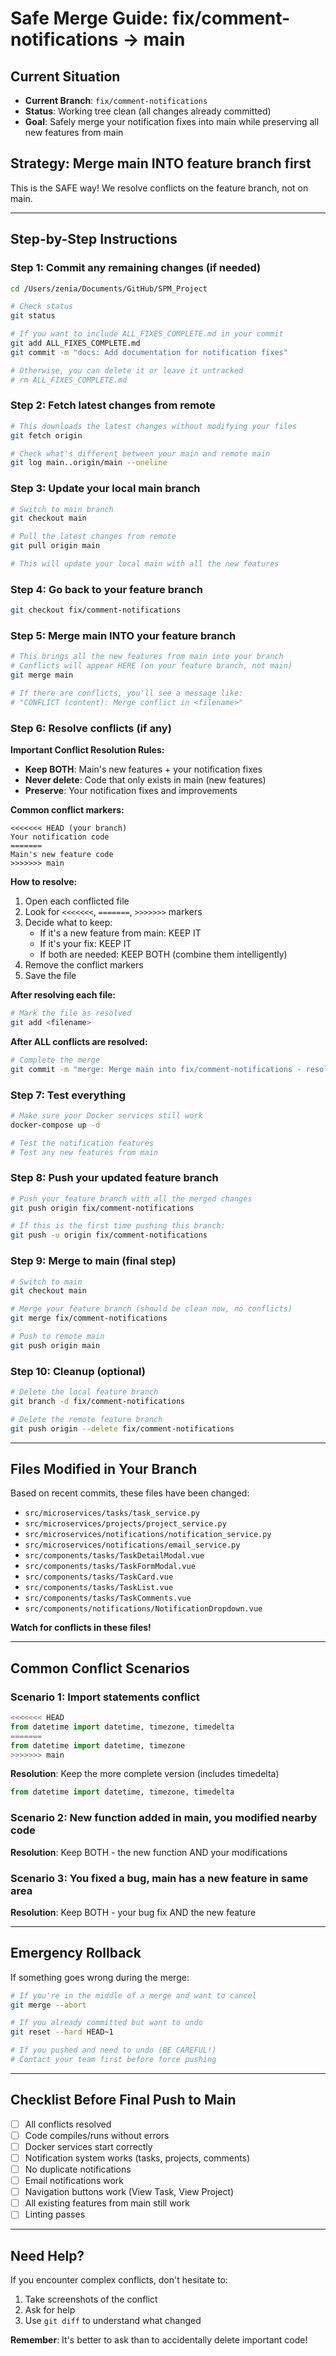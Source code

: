 # Safe Merge Guide: fix/comment-notifications → main

## Current Situation
- **Current Branch**: `fix/comment-notifications`
- **Status**: Working tree clean (all changes already committed)
- **Goal**: Safely merge your notification fixes into main while preserving all new features from main

## Strategy: Merge main INTO feature branch first
This is the SAFE way! We resolve conflicts on the feature branch, not on main.

---

## Step-by-Step Instructions

### Step 1: Commit any remaining changes (if needed)
```bash
cd /Users/zenia/Documents/GitHub/SPM_Project

# Check status
git status

# If you want to include ALL_FIXES_COMPLETE.md in your commit
git add ALL_FIXES_COMPLETE.md
git commit -m "docs: Add documentation for notification fixes"

# Otherwise, you can delete it or leave it untracked
# rm ALL_FIXES_COMPLETE.md
```

### Step 2: Fetch latest changes from remote
```bash
# This downloads the latest changes without modifying your files
git fetch origin

# Check what's different between your main and remote main
git log main..origin/main --oneline
```

### Step 3: Update your local main branch
```bash
# Switch to main branch
git checkout main

# Pull the latest changes from remote
git pull origin main

# This will update your local main with all the new features
```

### Step 4: Go back to your feature branch
```bash
git checkout fix/comment-notifications
```

### Step 5: Merge main INTO your feature branch
```bash
# This brings all the new features from main into your branch
# Conflicts will appear HERE (on your feature branch, not main)
git merge main

# If there are conflicts, you'll see a message like:
# "CONFLICT (content): Merge conflict in <filename>"
```

### Step 6: Resolve conflicts (if any)

**Important Conflict Resolution Rules:**
- **Keep BOTH**: Main's new features + your notification fixes
- **Never delete**: Code that only exists in main (new features)
- **Preserve**: Your notification fixes and improvements

**Common conflict markers:**
```
<<<<<<< HEAD (your branch)
Your notification code
=======
Main's new feature code
>>>>>>> main
```

**How to resolve:**
1. Open each conflicted file
2. Look for `<<<<<<<`, `=======`, `>>>>>>>` markers
3. Decide what to keep:
   - If it's a new feature from main: KEEP IT
   - If it's your fix: KEEP IT
   - If both are needed: KEEP BOTH (combine them intelligently)
4. Remove the conflict markers
5. Save the file

**After resolving each file:**
```bash
# Mark the file as resolved
git add <filename>
```

**After ALL conflicts are resolved:**
```bash
# Complete the merge
git commit -m "merge: Merge main into fix/comment-notifications - resolved conflicts"
```

### Step 7: Test everything
```bash
# Make sure your Docker services still work
docker-compose up -d

# Test the notification features
# Test any new features from main
```

### Step 8: Push your updated feature branch
```bash
# Push your feature branch with all the merged changes
git push origin fix/comment-notifications

# If this is the first time pushing this branch:
git push -u origin fix/comment-notifications
```

### Step 9: Merge to main (final step)
```bash
# Switch to main
git checkout main

# Merge your feature branch (should be clean now, no conflicts)
git merge fix/comment-notifications

# Push to remote main
git push origin main
```

### Step 10: Cleanup (optional)
```bash
# Delete the local feature branch
git branch -d fix/comment-notifications

# Delete the remote feature branch
git push origin --delete fix/comment-notifications
```

---

## Files Modified in Your Branch
Based on recent commits, these files have been changed:
- `src/microservices/tasks/task_service.py`
- `src/microservices/projects/project_service.py`
- `src/microservices/notifications/notification_service.py`
- `src/microservices/notifications/email_service.py`
- `src/components/tasks/TaskDetailModal.vue`
- `src/components/tasks/TaskFormModal.vue`
- `src/components/tasks/TaskCard.vue`
- `src/components/tasks/TaskList.vue`
- `src/components/tasks/TaskComments.vue`
- `src/components/notifications/NotificationDropdown.vue`

**Watch for conflicts in these files!**

---

## Common Conflict Scenarios

### Scenario 1: Import statements conflict
```python
<<<<<<< HEAD
from datetime import datetime, timezone, timedelta
=======
from datetime import datetime, timezone
>>>>>>> main
```
**Resolution**: Keep the more complete version (includes timedelta)
```python
from datetime import datetime, timezone, timedelta
```

### Scenario 2: New function added in main, you modified nearby code
**Resolution**: Keep BOTH - the new function AND your modifications

### Scenario 3: You fixed a bug, main has a new feature in same area
**Resolution**: Keep BOTH - your bug fix AND the new feature

---

## Emergency Rollback
If something goes wrong during the merge:

```bash
# If you're in the middle of a merge and want to cancel
git merge --abort

# If you already committed but want to undo
git reset --hard HEAD~1

# If you pushed and need to undo (BE CAREFUL!)
# Contact your team first before force pushing
```

---

## Checklist Before Final Push to Main
- [ ] All conflicts resolved
- [ ] Code compiles/runs without errors
- [ ] Docker services start correctly
- [ ] Notification system works (tasks, projects, comments)
- [ ] No duplicate notifications
- [ ] Email notifications work
- [ ] Navigation buttons work (View Task, View Project)
- [ ] All existing features from main still work
- [ ] Linting passes

---

## Need Help?
If you encounter complex conflicts, don't hesitate to:
1. Take screenshots of the conflict
2. Ask for help
3. Use `git diff` to understand what changed

**Remember**: It's better to ask than to accidentally delete important code!

